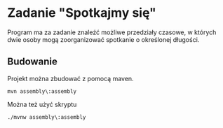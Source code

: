 # Zadanie "Spotkajmy się"

Program ma za zadanie znaleźć możliwe przedziały czasowe, w których dwie
osoby mogą zoorganizować spotkanie o określonej długości.

## Budowanie

Projekt można zbudować z pomocą maven.

```
mvn assembly\:assembly
```

Można też użyć skryptu
```
./mvnw assembly\:assembly
```